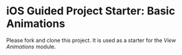 # iOS Guided Project Starter: Basic Animations

Please fork and clone this project. It is used as a starter for the _View Animations_ module.
